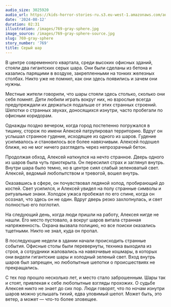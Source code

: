 ```yaml
---
audio_size: 3025920
audio_url: https://kids-horror-stories-ru.s3.eu-west-1.amazonaws.com/audio/769-gray-sphere.mp3
date: '2024-08-12'
duration: 02:31
illustration: /images/769-gray-sphere.jpg
image_source: /images/769-gray-sphere-source.jpg
slug: 769-gray-sphere
story_number: '769'
title: Серый шар
---
```


В центре современного квартала, среди высоких офисных зданий, стояли два гигантских серых шара. Они были сделаны из бетона и казались парящими в воздухе, закрепленными на тонких железных столбах. Никто уже не помнил, как они здесь появились и зачем они нужны.

Местные жители говорили, что шары стояли здесь столько, сколько они себя помнят. Дети любили играть вокруг них, но взрослые всегда предупреждали их держаться подальше от этих странных строений. Шепотки о странных звуках, доносящихся изнутри, часто пробегали по офисным коридорам.

Однажды поздно вечером, когда город постепенно погружался в тишину, сторож по имени Алексей патрулировал территорию. Вдруг он услышал странное гудение, исходящее из одного из шаров. Гудение усиливалось и становилось все более навязчивым. Алексей подошел ближе, но не мог ничего разглядеть через непрозрачный бетон.

Продолжая обход, Алексей наткнулся на нечто странное. Дверь одного из шаров была чуть приоткрыта. Он пересилил страх и заглянул внутрь. Внутри шара было темно, но в центре сиял слабый зеленоватый свет. Алексей, ведомый любопытством и тревогой, вошел внутрь.

Оказавшись в сфере, он почувствовал ледяной холод, пробирающий до костей. Свет усилился, и Алексей увидел на полу странные символы и ритуальные знаки. Холодок ужаса пробежал по его спине, когда он осознал, что здесь он не один. Вдруг дверь резко захлопнулась, и свет полностью его поглотил.

На следующий день, когда люди пришли на работу, Алексея нигде не нашли. Его место пустовало, а вокруг шаров витала странная напряженность. Охрана вызвала полицию, но все поиски оказались тщетными. Никто не знал, куда он пропал.

В последующие недели в здании начали происходить странные события. Офисные столы были перевернуты, техника выходила из строя, а сотрудники жаловались на навязчивые кошмары, в которых они видели гигантские шары и холодный зеленый свет. Вход внутрь шаров был запрещен, но любопытные шепотки о происшествиях не прекращались.

С тех пор прошло несколько лет, и место стало заброшенным. Шары так и стоят, привлекая к себе любопытные взгляды прохожих. О судьбе Алексея никто не знает до сих пор. Люди говорят, что по ночам изнутри шаров можно услышать тихий, едва уловимый шепот. Может быть, это ветер, а может — что-то более зловещее.